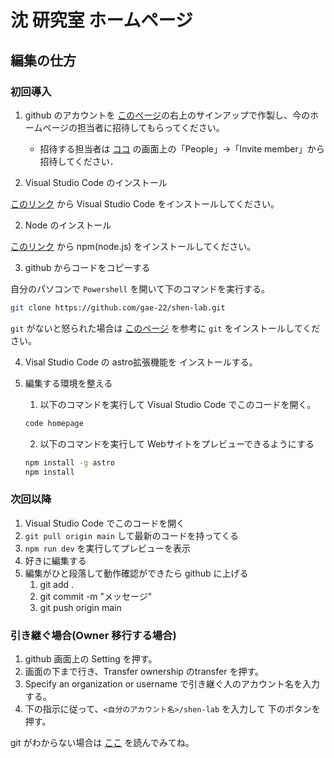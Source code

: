 # 沈 研究室 ホームページ

## 編集の仕方

### 初回導入

1. github のアカウントを [このページ](https://github.co.jp/)の右上のサインアップで作製し、今のホームページの担当者に招待してもらってください。

    * 招待する担当者は [ココ](https://github.com/shen-laboratory) の画面上の「People」->「Invite member」から招待してください．

1. Visual Studio Code のインストール

[このリンク](https://code.visualstudio.com/download) から Visual Studio Code をインストールしてください。

2. Node のインストール

[このリンク](https://qiita.com/gahoh/items/8444da99a1f93b6493b4) から npm(node.js) をインストールしてください。

3. github からコードをコピーする

自分のパソコンで `Powershell` を開いて下のコマンドを実行する。

```bash
git clone https://github.com/gae-22/shen-lab.git
```

`git` がないと怒られた場合は [このページ](https://qiita.com/T-H9703EnAc/items/4fbe6593d42f9a844b1c) を参考に `git` をインストールしてください。

4. Visal Studio Code の astro拡張機能を インストールする。

5. 編集する環境を整える

    1. 以下のコマンドを実行して Visual Studio Code でこのコードを開く。

    ```bash
    code homepage
    ```
    2. 以下のコマンドを実行して Webサイトをプレビューできるようにする

    ```bash
    npm install -g astro
    npm install
    ```

### 次回以降
1. Visual Studio Code でこのコードを開く
2. `git pull origin main` して最新のコードを持ってくる
2. `npm run dev` を実行してプレビューを表示
3. 好きに編集する
4. 編集がひと段落して動作確認ができたら github に上げる
    1. git add .
    2. git commit -m "メッセージ"
    3. git push origin main

### 引き継ぐ場合(Owner 移行する場合)
1. github 画面上の Setting を押す。
2. 画面の下まで行き、Transfer ownership のtransfer を押す。
3. Specify an organization or username で引き継ぐ人のアカウント名を入力する。
4. 下の指示に従って、`<自分のアカウント名>/shen-lab` を入力して 下のボタンを押す。

git がわからない場合は [ここ](https://qiita.com/t-kubo0325/items/5a2b15cef0aaa92c9713) を読んでみてね。
